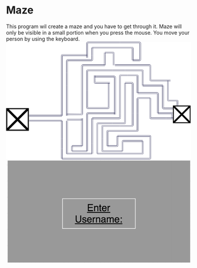 # Maze
This program wil create a maze and you have to get through it.
Maze will only be visible in a small portion when you press the mouse.
You move your person by using the keyboard.
![Maze](https://github.com/er1ck02/Maze/blob/master/MazePreview.png)
![Maze](https://github.com/er1ck02/Maze/blob/master/startup.png)
